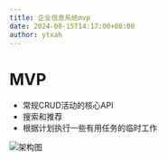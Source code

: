 ```yaml
---
title: 企业信息系统mvp
date: 2024-08-15T14:17:00+08:00
author: ytxah
---
```

# MVP
- 常规CRUD活动的核心API
- 搜索和推荐
- 根据计划执行一些有用任务的临时工作

![架构图](./img/mvp-archieve.jpeg)